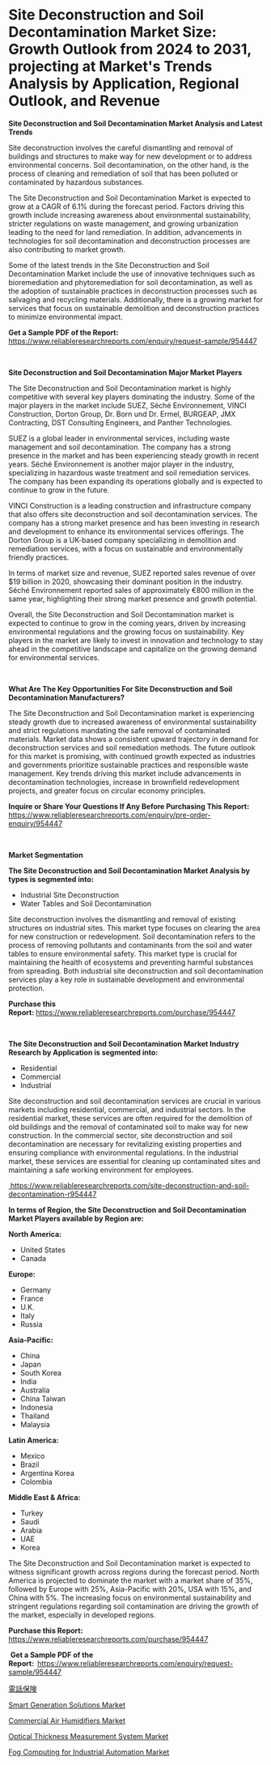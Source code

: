 <p><h1>Site Deconstruction and Soil Decontamination Market Size: Growth Outlook from 2024 to 2031, projecting at Market's Trends Analysis by Application, Regional Outlook, and Revenue</h1></p><p><strong>Site Deconstruction and Soil Decontamination Market Analysis and Latest Trends</strong></p>
<p><p>Site deconstruction involves the careful dismantling and removal of buildings and structures to make way for new development or to address environmental concerns. Soil decontamination, on the other hand, is the process of cleaning and remediation of soil that has been polluted or contaminated by hazardous substances.</p><p>The Site Deconstruction and Soil Decontamination Market is expected to grow at a CAGR of 6.1% during the forecast period. Factors driving this growth include increasing awareness about environmental sustainability, stricter regulations on waste management, and growing urbanization leading to the need for land remediation. In addition, advancements in technologies for soil decontamination and deconstruction processes are also contributing to market growth.</p><p>Some of the latest trends in the Site Deconstruction and Soil Decontamination Market include the use of innovative techniques such as bioremediation and phytoremediation for soil decontamination, as well as the adoption of sustainable practices in deconstruction processes such as salvaging and recycling materials. Additionally, there is a growing market for services that focus on sustainable demolition and deconstruction practices to minimize environmental impact.</p></p>
<p><strong>Get a Sample PDF of the Report:&nbsp;</strong> <a href="https://www.reliableresearchreports.com/enquiry/request-sample/954447">https://www.reliableresearchreports.com/enquiry/request-sample/954447</a></p>
<p>&nbsp;</p>
<p><strong>Site Deconstruction and Soil Decontamination Major Market Players</strong></p>
<p><p>The Site Deconstruction and Soil Decontamination market is highly competitive with several key players dominating the industry. Some of the major players in the market include SUEZ, Séché Environnement, VINCI Construction, Dorton Group, Dr. Born und Dr. Ermel, BURGEAP, JMX Contracting, DST Consulting Engineers, and Panther Technologies.</p><p>SUEZ is a global leader in environmental services, including waste management and soil decontamination. The company has a strong presence in the market and has been experiencing steady growth in recent years. Séché Environnement is another major player in the industry, specializing in hazardous waste treatment and soil remediation services. The company has been expanding its operations globally and is expected to continue to grow in the future.</p><p>VINCI Construction is a leading construction and infrastructure company that also offers site deconstruction and soil decontamination services. The company has a strong market presence and has been investing in research and development to enhance its environmental services offerings. The Dorton Group is a UK-based company specializing in demolition and remediation services, with a focus on sustainable and environmentally friendly practices.</p><p>In terms of market size and revenue, SUEZ reported sales revenue of over $19 billion in 2020, showcasing their dominant position in the industry. Séché Environnement reported sales of approximately €800 million in the same year, highlighting their strong market presence and growth potential.</p><p>Overall, the Site Deconstruction and Soil Decontamination market is expected to continue to grow in the coming years, driven by increasing environmental regulations and the growing focus on sustainability. Key players in the market are likely to invest in innovation and technology to stay ahead in the competitive landscape and capitalize on the growing demand for environmental services.</p></p>
<p>&nbsp;</p>
<p><strong>What Are The Key Opportunities For Site Deconstruction and Soil Decontamination Manufacturers?</strong></p>
<p><p>The Site Deconstruction and Soil Decontamination market is experiencing steady growth due to increased awareness of environmental sustainability and strict regulations mandating the safe removal of contaminated materials. Market data shows a consistent upward trajectory in demand for deconstruction services and soil remediation methods. The future outlook for this market is promising, with continued growth expected as industries and governments prioritize sustainable practices and responsible waste management. Key trends driving this market include advancements in decontamination technologies, increase in brownfield redevelopment projects, and greater focus on circular economy principles.</p></p>
<p><strong>Inquire or Share Your Questions If Any Before Purchasing This Report:</strong> <a href="https://www.reliableresearchreports.com/enquiry/pre-order-enquiry/954447">https://www.reliableresearchreports.com/enquiry/pre-order-enquiry/954447</a></p>
<p>&nbsp;</p>
<p><strong>Market Segmentation</strong></p>
<p><strong>The Site Deconstruction and Soil Decontamination Market Analysis by types is segmented into:</strong></p>
<p><ul><li>Industrial Site Deconstruction</li><li>Water Tables and Soil Decontamination</li></ul></p>
<p><p>Site deconstruction involves the dismantling and removal of existing structures on industrial sites. This market type focuses on clearing the area for new construction or redevelopment. Soil decontamination refers to the process of removing pollutants and contaminants from the soil and water tables to ensure environmental safety. This market type is crucial for maintaining the health of ecosystems and preventing harmful substances from spreading. Both industrial site deconstruction and soil decontamination services play a key role in sustainable development and environmental protection.</p></p>
<p><strong>Purchase this Report:&nbsp;</strong><a href="https://www.reliableresearchreports.com/purchase/954447">https://www.reliableresearchreports.com/purchase/954447</a></p>
<p>&nbsp;</p>
<p><strong>The Site Deconstruction and Soil Decontamination Market Industry Research by Application is segmented into:</strong></p>
<p><ul><li>Residential</li><li>Commercial</li><li>Industrial</li></ul></p>
<p><p>Site deconstruction and soil decontamination services are crucial in various markets including residential, commercial, and industrial sectors. In the residential market, these services are often required for the demolition of old buildings and the removal of contaminated soil to make way for new construction. In the commercial sector, site deconstruction and soil decontamination are necessary for revitalizing existing properties and ensuring compliance with environmental regulations. In the industrial market, these services are essential for cleaning up contaminated sites and maintaining a safe working environment for employees.</p></p>
<p><a href="https://www.reliableresearchreports.com/site-deconstruction-and-soil-decontamination-r954447">&nbsp;https://www.reliableresearchreports.com/site-deconstruction-and-soil-decontamination-r954447</a></p>
<p><strong>In terms of Region, the Site Deconstruction and Soil Decontamination Market Players available by Region are:</strong></p>
<p>
    <p> <strong> North America: </strong>
        <ul>
            <li>United States</li>
            <li>Canada</li>
        </ul>
        </p> 
    <p> <strong> Europe: </strong>
        <ul>
            <li>Germany</li>
            <li>France</li>
            <li>U.K.</li>
            <li>Italy</li>
            <li>Russia</li>
        </ul>
        </p> 
    <p> <strong> Asia-Pacific: </strong>
        <ul>
            <li>China</li>
            <li>Japan</li>
            <li>South Korea</li>
            <li>India</li>
            <li>Australia</li>
            <li>China Taiwan</li>
            <li>Indonesia</li>
            <li>Thailand</li>
            <li>Malaysia</li>
        </ul>
        </p> 
    <p> <strong> Latin America: </strong>
        <ul>
            <li>Mexico</li>
            <li>Brazil</li>
            <li>Argentina Korea</li>
            <li>Colombia</li>
        </ul>
        </p> 
    <p> <strong> Middle East & Africa: </strong>
        <ul>
            <li>Turkey</li>
            <li>Saudi</li>
            <li>Arabia</li>
            <li>UAE</li>
            <li>Korea</li>
        </ul>
    </p>
    </p>
<p><p>The Site Deconstruction and Soil Decontamination market is expected to witness significant growth across regions during the forecast period. North America is projected to dominate the market with a market share of 35%, followed by Europe with 25%, Asia-Pacific with 20%, USA with 15%, and China with 5%. The increasing focus on environmental sustainability and stringent regulations regarding soil contamination are driving the growth of the market, especially in developed regions.</p></p>
<p><strong>Purchase this Report: </strong><a href="https://www.reliableresearchreports.com/purchase/954447">https://www.reliableresearchreports.com/purchase/954447</a></p>
<p>&nbsp;<strong>Get a Sample PDF of the Report:&nbsp;&nbsp;</strong><a href="https://www.reliableresearchreports.com/enquiry/request-sample/954447">https://www.reliableresearchreports.com/enquiry/request-sample/954447</a></p>
<p><strong></strong></p>
<p><p><a href="https://medium.com/@teridactyl90/%E9%9B%BB%E8%A9%B1%E4%BF%9D%E9%99%BA%E5%B8%82%E5%A0%B4%E3%81%AF-%E5%B8%82%E5%A0%B4%E3%82%B7%E3%82%A7%E3%82%A2-%E3%82%B5%E3%82%A4%E3%82%BA-2031%E5%B9%B4%E3%81%BE%E3%81%A7%E3%81%AE%E4%BA%88%E6%B8%AC%E3%81%AB%E7%84%A6%E7%82%B9%E3%82%92%E5%BD%93%E3%81%A6%E3%81%A6%E3%81%84%E3%81%BE%E3%81%99-29d43b3b8686">電話保険</a></p><p><a href="https://github.com/ElmoRunolfsson2023/Market-Research-Report-List-1/blob/main/smart-generation-solutions-market.md">Smart Generation Solutions Market</a></p><p><a href="https://www.linkedin.com/pulse/commercial-air-humidifiers-market-size-reveals-best-marketing-cilpe">Commercial Air Humidifiers Market</a></p><p><a href="https://www.linkedin.com/pulse/optical-thickness-measurement-system-market-key-successful-mmf3e">Optical Thickness Measurement System Market</a></p><p><a href="https://github.com/susanjprice2023/Market-Research-Report-List-1/blob/main/fog-computing-for-industrial-automation-market.md">Fog Computing for Industrial Automation Market</a></p></p>